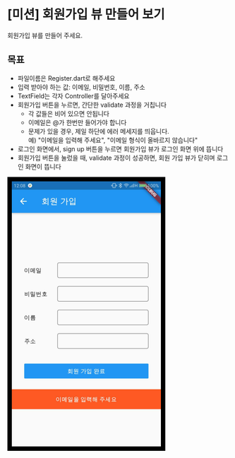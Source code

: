 # \[미션\] 회원가입 뷰 만들어 보기

회원가입 뷰를 만들어 주세요.  

## 목표
- 파일이름은 Register.dart로 해주세요
- 입력 받아야 하는 값: 이메일, 비밀번호, 이름, 주소
- TextField는 각자 Controller를 달아주세요
- 회원가입 버튼을 누르면, 간단한 validate 과정을 거칩니다
  - 각 값들은 비어 있으면 안됩니다
  - 이메일은 @가 한번만 들어가야 합니다
  - 문제가 있을 경우, 제일 하단에 에러 메세지를 띄웁니다.  
  예) "이메일을 입력해 주세요", "이메일 형식이 올바르지 않습니다"
- 로그인 화면에서, sign up 버튼을 누르면 회원가입 뷰가 로그인 화면 위에 뜹니다
- 회원가입 버튼을 눌렀을 때, validate 과정이 성공하면, 회원 가입 뷰가 닫히며 로그인 화면이 뜹니다

![second-hw](images/second-hw.png)  
